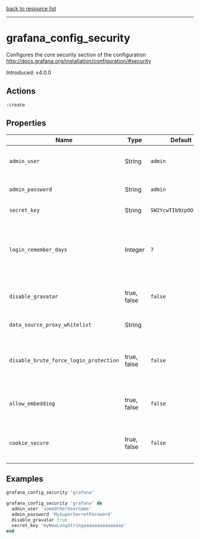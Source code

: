 [back to resource list](https://github.com/sous-chefs/grafana#resources)

---

# grafana_config_security

Configures the core security section of the configuration <http://docs.grafana.org/installation/configuration/#security>

Introduced: v4.0.0

## Actions

`:create`

## Properties

| Name                                    | Type        |  Default                    | Description                                             | Allowed Values
| --------------------------------------- | ----------- | --------------------------- | ------------------------------------------------------- | --------------- |
| `admin_user`                            | String      | `admin`                     | default admin user, created on startup                  |
| `admin_password`                        | String      | `admin`                     | default admin password                                  |
| `secret_key`                            | String      | `SW2YcwTIb9zpOOhoPsMm`      | used for signing.                                       |
| `login_remember_days`                   | Integer     | `7`                         | The number of days the keep me logged in / remember me cookie lasts.|
| `disable_gravatar`                      | true, false | `false`                     | disable gravatar profile images.                        | true, false
| `data_source_proxy_whitelist`           | String      |                             | data source proxy whitelist                      |ip_or_domain:port separated by spaces
| `disable_brute_force_login_protection`  | true, false | `false`                     | disable protection against brute force login attempts.  | true, false
| `allow_embedding`                       | true, false | `false`                     | Allows grafana to be embedded in an iframe              | true, false
| `cookie_secure`                         | true, false | `false`                     | Secures cookies if running behind https                 | true, false

## Examples

```ruby
grafana_config_security 'grafana'
```

```ruby
grafana_config_security 'grafana' do
  admin_user 'someOtherUsername'
  admin_password 'MySuperSecretPassword'
  disable_gravatar true
  secret_key 'myNewLongStringaaaaaaaaaaaaaaa'
end
```

